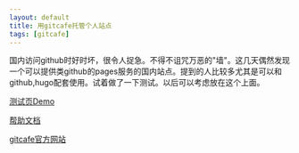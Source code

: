 ```yaml
---
layout: default
title: 用gitcafe托管个人站点
tags: [gitcafe]
---
```




国内访问github时好时坏，很令人捉急。不得不诅咒万恶的"墙"。这几天偶然发现一个可以提供类github的pages服务的国内站点。提到的人比较多尤其是可以和github,hugo配套使用。试着做了一下测试。以后可以考虑放在这个上面。

[测试页Demo](http://ananfo.gitcafe.io/)

[帮助文档](https://gitcafe.com/GitCafe/Help/wiki/Pages-%E7%9B%B8%E5%85%B3%E5%B8%AE%E5%8A%A9#wiki)

[gitcafe官方网站](https://gitcafe.com/)